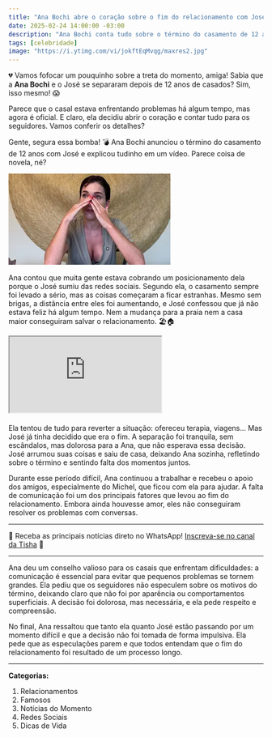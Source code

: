 ```yaml
---
title: "Ana Bochi abre o coração sobre o fim do relacionamento com José"
date: 2025-02-24 14:00:00 -03:00
description: "Ana Bochi conta tudo sobre o término do casamento de 12 anos com José. Confira os detalhes! 💔"
tags: [celebridade]
image: "https://i.ytimg.com/vi/jokftEqMvqg/maxres2.jpg"
---
```


💔 Vamos fofocar um pouquinho sobre a treta do momento, amiga! 
Sabia que a **Ana Bochi** e o José se separaram depois de 12 anos de casados? Sim, isso mesmo! 😱 

Parece que o casal estava enfrentando problemas há algum tempo, mas agora é oficial. E claro, ela decidiu abrir o coração e contar tudo para os seguidores. Vamos conferir os detalhes?

Gente, segura essa bomba! 💣 Ana Bochi anunciou o término do casamento de 12 anos com José e explicou tudinho em um vídeo. Parece coisa de novela, né?

![Separação de Ana Bochi: os detalhes do término com José](./img/ana-bochi-anuncia-fim-de-casamento.webp)

Ana contou que muita gente estava cobrando um posicionamento dela porque o José sumiu das redes sociais. Segundo ela, o casamento sempre foi levado a sério, mas as coisas começaram a ficar estranhas. Mesmo sem brigas, a distância entre eles foi aumentando, e José confessou que já não estava feliz há algum tempo. Nem a mudança para a praia nem a casa maior conseguiram salvar o relacionamento. 🏖️🏠

<div class="video-wrapper">
<div class="plyr__video-embed" id="youtube-player">
<iframe src="https://www.youtube.com/embed/jokftEqMvqg" allowfullscreen="" allowtransparency="" allow="autoplay"></iframe>
</div>
</div>
<br />
Ela tentou de tudo para reverter a situação: ofereceu terapia, viagens... Mas José já tinha decidido que era o fim. A separação foi tranquila, sem escândalos, mas dolorosa para a Ana, que não esperava essa decisão. José arrumou suas coisas e saiu de casa, deixando Ana sozinha, refletindo sobre o término e sentindo falta dos momentos juntos.

Durante esse período difícil, Ana continuou a trabalhar e recebeu o apoio dos amigos, especialmente do Michel, que ficou com ela para ajudar. A falta de comunicação foi um dos principais fatores que levou ao fim do relacionamento. Embora ainda houvesse amor, eles não conseguiram resolver os problemas com conversas.

---

🌟 Receba as principais notícias direto no WhatsApp! <a href="https://www.whatsapp.com/channel/0029VaiPYBPLo4heVf0U3u2d" target="_blank" rel="noopener noreferrer">Inscreva-se no canal da Tisha</a> 📲

---

Ana deu um conselho valioso para os casais que enfrentam dificuldades: a comunicação é essencial para evitar que pequenos problemas se tornem grandes. Ela pediu que os seguidores não especulem sobre os motivos do término, deixando claro que não foi por aparência ou comportamentos superficiais. A decisão foi dolorosa, mas necessária, e ela pede respeito e compreensão.

No final, Ana ressaltou que tanto ela quanto José estão passando por um momento difícil e que a decisão não foi tomada de forma impulsiva. Ela pede que as especulações parem e que todos entendam que o fim do relacionamento foi resultado de um processo longo.

---

**Categorias:**
1. Relacionamentos
2. Famosos
3. Notícias do Momento
4. Redes Sociais
5. Dicas de Vida
